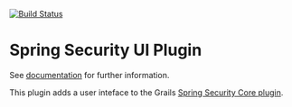 [![Build Status](https://travis-ci.org/grails-plugins/grails-spring-security-ui.svg)](https://travis-ci.org/grails-plugins/grails-spring-security-ui)

Spring Security UI Plugin
=========================

See [documentation](https://grails-plugins.github.io/grails-spring-security-ui/) for further information.

This plugin adds a user inteface to the Grails [Spring Security Core plugin](http://grails.org/plugin/spring-security-core).
